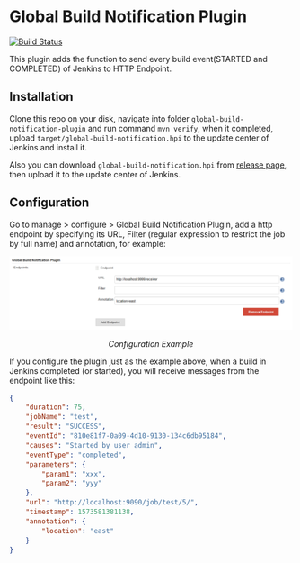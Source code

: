 # Global Build Notification Plugin

[![Build Status](https://www.travis-ci.org/anxk/global-build-notification-plugin.svg?branch=master)](https://www.travis-ci.org/anxk/global-build-notification-plugin)

This plugin adds the function to send every build event(STARTED and COMPLETED) of Jenkins to HTTP Endpoint.

## Installation

Clone this repo on your disk, navigate into folder `global-build-notification-plugin` and run command `mvn verify`, when it completed, upload `target/global-build-notification.hpi` to the update center of Jenkins and install it.

Also you can download `global-build-notification.hpi` from [release page](https://github.com/anxk/global-build-notification-plugin/releases), then upload it to the update center of Jenkins.

## Configuration

Go to manage > configure > Global Build Notification Plugin, add a http endpoint by specifying its URL, Filter (regular expression to restrict the job by full name) and annotation, for example:

<p align="center">
	<img src="images/configuration-example.png" alt="configuration-example.png"  width=100% height=90%>
	<p align="center">
		<em>Configuration Example</em>
	</p>
</p>

If you configure the plugin just as the example above, when a build in Jenkins completed (or started), you will receive messages from the endpoint like this:

```json
{
    "duration": 75,
    "jobName": "test",
    "result": "SUCCESS",
    "eventId": "810e81f7-0a09-4d10-9130-134c6db95184",
    "causes": "Started by user admin",
    "eventType": "completed",
    "parameters": {
        "param1": "xxx",
        "param2": "yyy"
    },
    "url": "http://localhost:9090/job/test/5/",
    "timestamp": 1573581381138,
    "annotation": {
        "location": "east"
    }
}
```
